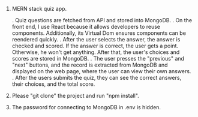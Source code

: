 1. MERN stack quiz app. 

   . Quiz questions are fetched from API and stored into MongoDB.
   . On the front end, I use React because it allows developers to reuse components. Additionally, its Virtual Dom ensures components can be reendered quickly.
   . After the user selects the answer, the answer is checked and scored. If the answer is correct, the user gets a point. Otherwise, he won't get anything. After that, the user's choices and scores are stored in MongoDB.
   . The user presses the "previous" and "next" buttons, and the record is extracted from MongoDB and displayed on the web page, where the user can view their own answers.
   . After the users submits the quiz, they can see the correct answers, their choices, and the total score.

2. Please "git clone" the project and run "npm install".

3. The password for connecting to MongoDB in .env is hidden.

